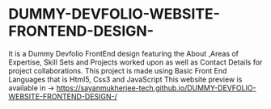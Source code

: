 # DUMMY-DEVFOLIO-WEBSITE-FRONTEND-DESIGN-
It is a Dummy Devfolio FrontEnd design featuring the About ,Areas of Expertise, Skill Sets and Projects worked upon as well as Contact Details for project collaborations. This project is made using Basic Front End Languages that is Html5, Css3 and JavaScript
This website preview is available in -> https://sayanmukherjee-tech.github.io/DUMMY-DEVFOLIO-WEBSITE-FRONTEND-DESIGN-/
